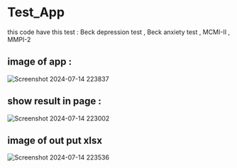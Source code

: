 # Test_App
this code have this test : Beck depression test , Beck anxiety test , MCMI-II , MMPI-2 
## image of app : 

![Screenshot 2024-07-14 223837](https://github.com/user-attachments/assets/9daf2427-3bb9-4228-95ca-1edcc1aedde1)

## show result in page :

![Screenshot 2024-07-14 223002](https://github.com/user-attachments/assets/35587049-7ea3-43e4-a04d-3af08453173e)


## image of out put xlsx

![Screenshot 2024-07-14 223536](https://github.com/user-attachments/assets/5206d126-0402-47cd-9636-0bc2e0a7ac6b)

